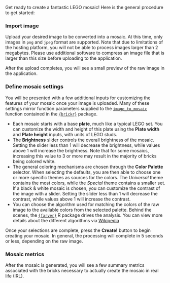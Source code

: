 Get ready to create a fantastic LEGO mosaic! Here is the general procedure to get started:


### Import image

Upload your desired image to be converted into a mosaic. At this time, only images in `png` and `jpeg` format are supported. Note that due to limitations of the hosting platform, you will not be able to process images larger than 2 megabytes. Please use additional software to compress an image file that is larger than this size before uploading to the application.

After the upload completes, you will see a small preview of the raw image in the application.

### Define mosaic settings

You will be presented with a few additional inputs for customizing the features of your mosaic once your image is uploaded. Many of these settings mirror function parameters supplied to the [`image_to_mosaic`](http://brickr.org/reference/image_to_mosaic.html) function contained in the [`{brickr}`](http://brickr.org/index.html) package.

* Each mosaic starts with a base **plate**, much like a typical LEGO set. You can customize the width and height of this plate using the **Plate width** and **Plate height** inputs, with units of LEGO studs.
* The **Brightness** slider controls the overall brightness of the mosaic. Setting the slider less than 1 will decrease the brightness, while values above 1 will increase the brightness. Note that for some mosaics, increasing this value to 3 or more may result in the majority of bricks being colored white.
* The general coloring mechanisms are chosen through the **Color Palette** selector. When selecting the defaults, you are then able to choose one or more specific themes as sources for the colors. The *Universal* theme contains the most colors, while the *Special* theme contains a smaller set. If a black & white mosaic is chosen, you can customize the contrast of the image with a slider. Setting the slider less than 1 will decrease the contrast, while values above 1 will increase the contrast.
* You can choose the algorithm used for matching the colors of the raw image to the available colors from the selected palette. Behind the scenes, the [`{farver}`](https://cran.r-project.org/package=farver) R package drives the analysis. You can view more details about the different algorithms via [Wikipedia](https://en.wikipedia.org/wiki/Color_difference)

Once your selections are complete, press the **Create!** button to begin creating your mosaic. In general, the processing will complete in 5 seconds or less, depending on the raw image.

### Mosaic metrics

After the mosaic is generated, you will see a few summary metrics associated with the bricks necessary to actually create the mosaic in real life (IRL). 

